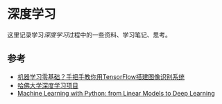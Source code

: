 # 深度学习
这里记录学习*深度学习*过程中的一些资料、学习笔记、思考。


## 参考
* [机器学习零基础？手把手教你用TensorFlow搭建图像识别系统](http://www.leiphone.com/news/201701/Y4uyEktkkwb5YhJM.html)
* [哈佛大学深度学习项目](https://github.com/Spandan-Madan/DeepLearningProject)
* [Machine Learning with Python: from Linear Models to Deep Learning](https://www.class-central.com/course/edx-machine-learning-with-python-from-linear-models-to-deep-learning-11483)
